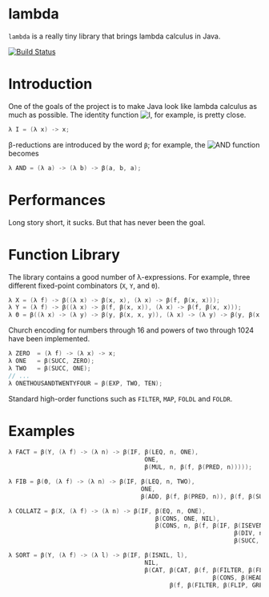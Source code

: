 # lambda
`lambda` is a really tiny library that brings lambda calculus in Java.

[![Build Status](https://travis-ci.org/mneri/lambda.svg?branch=master)](https://travis-ci.org/mneri/lambda)

# Introduction

One of the goals of the project is to make Java look like lambda calculus as much as possible. The identity function ![I](http://mneri.me/pnglatex?f=I%3D%5Clambda%20x%5Ccdot%20x%0A "I"), for example, is pretty close.

```java
λ I = (λ x) -> x;
```
β-reductions are introduced by the word `β`; for example, the ![AND](http://mneri.me/pnglatex?f=%5Cmbox%7BAND%7D%3D%5Clambda%20a%5Ccdot%5Clambda%20b%5Ccdot%20a%5C%20b%5C%20a "AND") function becomes

```java
λ AND = (λ a) -> (λ b) -> β(a, b, a);
```

# Performances

Long story short, it sucks. But that has never been the goal.

# Function Library
The library contains a good number of λ-expressions. For example, three different fixed-point combinators (`X`, `Y`, and `Θ`).

```java
λ X = (λ f) -> β((λ x) -> β(x, x), (λ x) -> β(f, β(x, x)));
λ Y = (λ f) -> β((λ x) -> β(f, β(x, x)), (λ x) -> β(f, β(x, x)));
λ Θ = β((λ x) -> (λ y) -> β(y, β(x, x, y)), (λ x) -> (λ y) -> β(y, β(x, x, y)));
```

Church encoding for numbers through 16 and powers of two through 1024 have been implemented.

```java
λ ZERO  = (λ f) -> (λ x) -> x;
λ ONE   = β(SUCC, ZERO);
λ TWO   = β(SUCC, ONE);
// ...
λ ONETHOUSANDTWENTYFOUR = β(EXP, TWO, TEN);
```

Standard high-order functions such as `FILTER`, `MAP`, `FOLDL` and `FOLDR`.

# Examples
```java
λ FACT = β(Y, (λ f) -> (λ n) -> β(IF, β(LEQ, n, ONE),
                                      ONE,
                                      β(MUL, n, β(f, β(PRED, n)))));
```

```java
λ FIB = β(Θ, (λ f) -> (λ n) -> β(IF, β(LEQ, n, TWO),
                                     ONE,
                                     β(ADD, β(f, β(PRED, n)), β(f, β(SUB, n, TWO)))));
```

```java
λ COLLATZ = β(X, (λ f) -> (λ n) -> β(IF, β(EQ, n, ONE),
                                         β(CONS, ONE, NIL),
                                         β(CONS, n, β(f, β(IF, β(ISEVEN, n),
                                                               β(DIV, n, TWO),
                                                               β(SUCC, β(MUL, n, THREE)))))));
```

```java
λ SORT = β(Y, (λ f) -> (λ l) -> β(IF, β(ISNIL, l),
                                      NIL,
                                      β(CAT, β(CAT, β(f, β(FILTER, β(FLIP, LEQ, β(HEAD, l)), β(TAIL, l))),
                                                         β(CONS, β(HEAD, l), NIL)),
                                             β(f, β(FILTER, β(FLIP, GREAT, β(HEAD, l)), β(TAIL, l))))));
```
